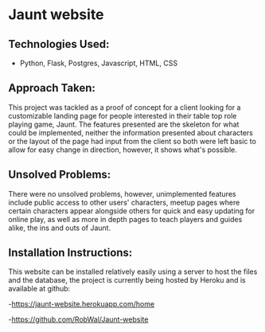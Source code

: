 # Jaunt website

## Technologies Used:

-   Python, Flask, Postgres, Javascript, HTML, CSS

## Approach Taken:

This project was tackled as a proof of concept for a client looking for a customizable landing page for people interested in their table top role playing game, Jaunt. The features presented are the skeleton for what could be implemented, neither the information presented about characters or the layout of the page had input from the client so both were left basic to allow for easy change in direction, however, it shows what's possible.

## Unsolved Problems:

There were no unsolved problems, however, unimplemented features include public access to other users' characters, meetup pages where certain characters appear alongside others for quick and easy updating for online play, as well as more in depth pages to teach players and guides alike, the ins and outs of Jaunt.

## Installation Instructions:

This website can be installed relatively easily using a server to host the files and the database, the project is currently being hosted by Heroku and is available at github:

-https://jaunt-website.herokuapp.com/home

-https://github.com/RobWal/Jaunt-website
